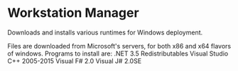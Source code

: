 # Workstation Manager
Downloads and installs various runtimes for Windows deployment.

Files are downloaded from Microsoft's servers, for both x86 and x64 flavors of windows.
Programs to install are:
.NET 3.5 Redistributables
Visual Studio C++ 2005-2015
Visual F# 2.0
Visual J# 2.0SE
